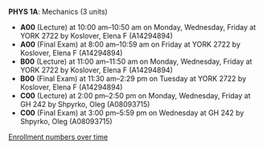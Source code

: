 **PHYS 1A**: Mechanics (3 units)

- **A00** (Lecture) at 10:00 am–10:50 am on Monday, Wednesday, Friday at YORK 2722 by Koslover, Elena F (A14294894)
- **A00** (Final Exam) at 8:00 am–10:59 am on Friday at YORK 2722 by Koslover, Elena F (A14294894)
- **B00** (Lecture) at 11:00 am–11:50 am on Monday, Wednesday, Friday at YORK 2722 by Koslover, Elena F (A14294894)
- **B00** (Final Exam) at 11:30 am–2:29 pm on Tuesday at YORK 2722 by Koslover, Elena F (A14294894)
- **C00** (Lecture) at 2:00 pm–2:50 pm on Monday, Wednesday, Friday at GH 242 by Shpyrko, Oleg (A08093715)
- **C00** (Final Exam) at 3:00 pm–5:59 pm on Wednesday at GH 242 by Shpyrko, Oleg (A08093715)

[Enrollment numbers over time](./PHYS1A.tsv)
